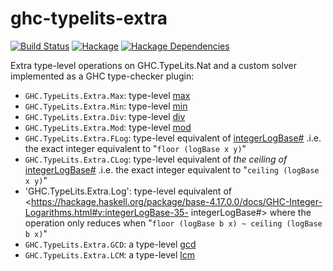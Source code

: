 # ghc-typelits-extra

[![Build Status](https://github.com/clash-lang/ghc-typelits-extra/actions/workflows/haskell-ci.yml/badge.svg?branch=master)](https://github.com/clash-lang/ghc-typelits-extra/actions)
[![Hackage](https://img.shields.io/hackage/v/ghc-typelits-extra.svg)](https://hackage.haskell.org/package/ghc-typelits-extra)
[![Hackage Dependencies](https://img.shields.io/hackage-deps/v/ghc-typelits-extra.svg?style=flat)](http://packdeps.haskellers.com/feed?needle=exact%3Aghc-typelits-extra)

Extra type-level operations on GHC.TypeLits.Nat and a custom solver implemented
as a GHC type-checker plugin:

* `GHC.TypeLits.Extra.Max`: type-level [max](http://hackage.haskell.org/package/base-4.8.2.0/docs/Prelude.html#v:max)
* `GHC.TypeLits.Extra.Min`: type-level [min](http://hackage.haskell.org/package/base-4.8.2.0/docs/Prelude.html#v:min)
* `GHC.TypeLits.Extra.Div`: type-level [div](http://hackage.haskell.org/package/base-4.8.2.0/docs/Prelude.html#v:div)
* `GHC.TypeLits.Extra.Mod`: type-level [mod](http://hackage.haskell.org/package/base-4.8.2.0/docs/Prelude.html#v:mod)
* `GHC.TypeLits.Extra.FLog`: type-level equivalent of [integerLogBase#](https://hackage.haskell.org/package/base-4.17.0.0/docs/GHC-Integer-Logarithms.html#v:integerLogBase-35-)
   .i.e. the exact integer equivalent to "`floor (logBase x y)`"
* `GHC.TypeLits.Extra.CLog`: type-level equivalent of _the ceiling of_ [integerLogBase#](https://hackage.haskell.org/package/base-4.17.0.0/docs/GHC-Integer-Logarithms.html#v:integerLogBase-35-)
   .i.e. the exact integer equivalent to "`ceiling (logBase x y)`"
* 'GHC.TypeLits.Extra.Log': type-level equivalent of <https://hackage.haskell.org/package/base-4.17.0.0/docs/GHC-Integer-Logarithms.html#v:integerLogBase-35- integerLogBase#>
     where the operation only reduces when "`floor (logBase b x) ~ ceiling (logBase b x)`"
* `GHC.TypeLits.Extra.GCD`: a type-level [gcd](http://hackage.haskell.org/package/base-4.8.2.0/docs/Prelude.html#v:gcd)
* `GHC.TypeLits.Extra.LCM`: a type-level [lcm](http://hackage.haskell.org/package/base-4.8.2.0/docs/Prelude.html#v:lcm)
